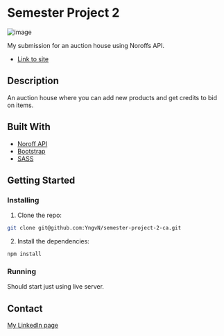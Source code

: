 # Semester Project 2

![image](https://hp.nykas.me/wp-content/uploads/2024/06/Skjermbilde-2024-06-04-kl.-12.39.27-1536x860.png)

My submission for an auction house using Noroffs API.

- [Link to site](https://dreamy-travesseiro-82baa1.netlify.app/)

## Description

An auction house where you can add new products and get credits to bid on items.

## Built With

- [Noroff API](https://docs.noroff.dev/)
- [Bootstrap](https://getbootstrap.com)
- [SASS](https://sass-lang.com/)

## Getting Started

### Installing


1. Clone the repo:

```bash
git clone git@github.com:YngvN/semester-project-2-ca.git
```

2. Install the dependencies:

```
npm install
```

### Running

Should start just using live server.

## Contact


[My LinkedIn page](https://www.linkedin.com/in/yngve-nyk%C3%A5s-363b28bb/)
